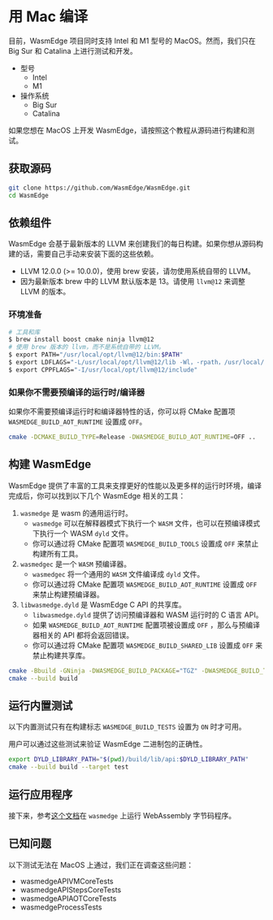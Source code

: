 # 用 Mac 编译

目前，WasmEdge 项目同时支持 Intel 和 M1 型号的 MacOS。然而，我们只在 Big Sur 和 Catalina 上进行测试和开发。

* 型号
  * Intel
  * M1
* 操作系统
  * Big Sur
  * Catalina

如果您想在 MacOS 上开发 WasmEdge，请按照这个教程从源码进行构建和测试。

## 获取源码

```bash
git clone https://github.com/WasmEdge/WasmEdge.git
cd WasmEdge
```

## 依赖组件

WasmEdge 会基于最新版本的 LLVM 来创建我们的每日构建。如果你想从源码构建的话，需要自己手动来安装下面的这些依赖。

* LLVM 12.0.0 (>= 10.0.0)，使用 brew 安装，请勿使用系统自带的 LLVM。
* 因为最新版本 brew 中的 LLVM 默认版本是 13。请使用 `llvm@12` 来调整 LLVM 的版本。

### 环境准备

```bash
# 工具和库
$ brew install boost cmake ninja llvm@12
# 使用 brew 版本的 llvm，而不是系统自带的 LLVM。
$ export PATH="/usr/local/opt/llvm@12/bin:$PATH"
$ export LDFLAGS="-L/usr/local/opt/llvm@12/lib -Wl，-rpath，/usr/local/opt/llvm@12/lib"
$ export CPPFLAGS="-I/usr/local/opt/llvm@12/include"
```

### 如果你不需要预编译的运行时/编译器

如果你不需要预编译运行时和编译器特性的话，你可以将 CMake 配置项 `WASMEDGE_BUILD_AOT_RUNTIME` 设置成 `OFF`。

```bash
cmake -DCMAKE_BUILD_TYPE=Release -DWASMEDGE_BUILD_AOT_RUNTIME=OFF ..
```

## 构建 WasmEdge

WasmEdge 提供了丰富的工具来支撑更好的性能以及更多样的运行时环境，编译完成后，你可以找到以下几个 WasmEdge 相关的工具：

1. `wasmedge` 是 wasm 的通用运行时。
   * `wasmedge` 可以在解释器模式下执行一个 `WASM` 文件，也可以在预编译模式下执行一个 WASM `dyld` 文件。
   * 你可以通过将 CMake 配置项 `WASMEDGE_BUILD_TOOLS` 设置成 `OFF` 来禁止构建所有工具。
2. `wasmedgec` 是一个 `WASM` 预编译器。
   * `wasmedgec` 将一个通用的 `WASM` 文件编译成 `dyld` 文件。
   * 你可以通过将 CMake 配置项 `WASMEDGE_BUILD_AOT_RUNTIME` 设置成 `OFF` 来禁止构建预编译器。
3. `libwasmedge.dyld` 是 WasmEdge C API 的共享库。
   * `libwasmedge.dyld` 提供了访问预编译器和 WASM 运行时的 C 语言 API。
   * 如果 `WASMEDGE_BUILD_AOT_RUNTIME` 配置项被设置成 `OFF` ，那么与预编译器相关的 API 都将会返回错误。
   * 你可以通过将 CMake 配置项 `WASMEDGE_BUILD_SHARED_LIB` 设置成 `OFF` 来禁止构建共享库。

```bash
cmake -Bbuild -GNinja -DWASMEDGE_BUILD_PACKAGE="TGZ" -DWASMEDGE_BUILD_TESTS=ON .
cmake --build build
```

## 运行内置测试

以下内置测试只有在构建标志 `WASMEDGE_BUILD_TESTS` 设置为 `ON` 时才可用。

用户可以通过这些测试来验证 WasmEdge 二进制包的正确性。

```bash
export DYLD_LIBRARY_PATH="$(pwd)/build/lib/api:$DYLD_LIBRARY_PATH"
cmake --build build --target test
```

## 运行应用程序

接下来，参考[这个文档](../index.md)在 `wasmedge` 上运行 WebAssembly 字节码程序。

## 已知问题

以下测试无法在 MacOS 上通过，我们正在调查这些问题：

* wasmedgeAPIVMCoreTests
* wasmedgeAPIStepsCoreTests
* wasmedgeAPIAOTCoreTests
* wasmedgeProcessTests
